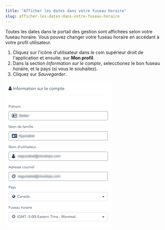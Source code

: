 ```yaml
---
title: "Afficher les dates dans votre fuseau horaire"
slug: afficher-les-dates-dans-votre-fuseau-horaire
---
```



Toutes les dates dans le portail des gestion sont affichées selon votre fuseau horaire. Vous pouvez changer votre fuseau horaire en accédant à votre profil utilisateur.

1. Cliquez sur l'icône d'utilisateur dans le coin supérieur droit de l'application et ensuite, sur **Mon profil**.
1. Dans la section *Information sur le compte*, selecctionez le bon fuseau horaire, et la pays (si vous le souhaitez).
1. Cliquez sur *Sauvegarder*.

![Fuseau horaire](/assets/time-zone-fr-1.png)
